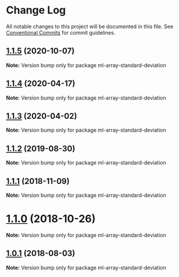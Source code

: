 # Change Log

All notable changes to this project will be documented in this file.
See [Conventional Commits](https://conventionalcommits.org) for commit guidelines.

## [1.1.5](https://github.com/mljs/array/compare/ml-array-standard-deviation@1.1.4...ml-array-standard-deviation@1.1.5) (2020-10-07)

**Note:** Version bump only for package ml-array-standard-deviation






## [1.1.4](https://github.com/mljs/array/compare/ml-array-standard-deviation@1.1.3...ml-array-standard-deviation@1.1.4) (2020-04-17)

**Note:** Version bump only for package ml-array-standard-deviation





## [1.1.3](https://github.com/mljs/array/compare/ml-array-standard-deviation@1.1.2...ml-array-standard-deviation@1.1.3) (2020-04-02)

**Note:** Version bump only for package ml-array-standard-deviation





## [1.1.2](https://github.com/mljs/array/compare/ml-array-standard-deviation@1.1.1...ml-array-standard-deviation@1.1.2) (2019-08-30)

**Note:** Version bump only for package ml-array-standard-deviation





## [1.1.1](https://github.com/mljs/array/compare/ml-array-standard-deviation@1.1.0...ml-array-standard-deviation@1.1.1) (2018-11-09)

**Note:** Version bump only for package ml-array-standard-deviation





# [1.1.0](https://github.com/mljs/array/compare/ml-array-standard-deviation@1.0.1...ml-array-standard-deviation@1.1.0) (2018-10-26)

**Note:** Version bump only for package ml-array-standard-deviation





<a name="1.0.1"></a>
## [1.0.1](https://github.com/mljs/array/compare/ml-array-standard-deviation@1.0.0...ml-array-standard-deviation@1.0.1) (2018-08-03)




**Note:** Version bump only for package ml-array-standard-deviation
